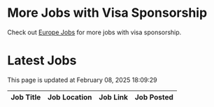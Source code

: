 # More Jobs with Visa Sponsorship

Check out [Europe Jobs](https://github.com/sureshparimi/europejobs#latest-jobs) for more jobs with visa sponsorship.

# Latest Jobs

This page is updated at February 08, 2025 18:09:29

| Job Title | Job Location | Job Link | Job Posted |
| --- | --- | --- | --- |
